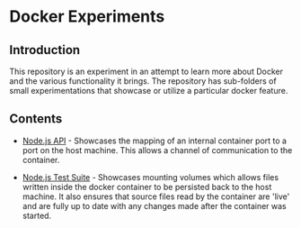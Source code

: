 # Docker Experiments

## Introduction

This repository is an experiment in an attempt to learn more about Docker and
the various functionality it brings. The repository has sub-folders of small
experimentations that showcase or utilize a particular docker feature.

## Contents

* [Node.js API](./nodejs-api/) - Showcases the mapping of an internal container
port to a port on the host machine. This allows a channel of communication to
the container.

* [Node.js Test Suite](./nodejs-testsuite/) - Showcases mounting volumes which
allows files written inside the docker container to be persisted back to the
host machine. It also ensures that source files read by the container are 'live'
and are fully up to date with any changes made after the container was started.